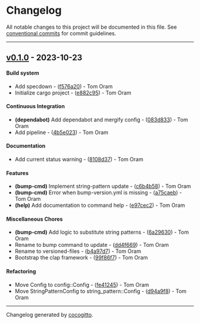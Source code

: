 # Changelog
All notable changes to this project will be documented in this file. See [conventional commits](https://www.conventionalcommits.org/) for commit guidelines.

- - -
## [v0.1.0](https://github.com/tomphp/versioned-files/compare/451c32208e96ae9521161741186f87c8546b2c69..v0.1.0) - 2023-10-23
#### Build system
- Add specdown - ([f576a20](https://github.com/tomphp/versioned-files/commit/f576a20b1dbcfb8a1b147ac97d12d7fa7c32c890)) - Tom Oram
- Initialize cargo project - ([e882c95](https://github.com/tomphp/versioned-files/commit/e882c9552b7ececcd99aeecc49b0c44416719869)) - Tom Oram
#### Continuous Integration
- **(dependabot)** Add dependabot and mergify config - ([083d833](https://github.com/tomphp/versioned-files/commit/083d833ce1952026a358e0e2bf153322898f1a04)) - Tom Oram
- Add pipeline - ([4b5e023](https://github.com/tomphp/versioned-files/commit/4b5e023af1435cb4a98ff4045da8b3a6a5bb4fb0)) - Tom Oram
#### Documentation
- Add current status warning - ([8108d37](https://github.com/tomphp/versioned-files/commit/8108d376c234fa56b66d54dc08abeeef80dd9c7c)) - Tom Oram
#### Features
- **(bump-cmd)** Implement string-pattern update - ([c6b4b58](https://github.com/tomphp/versioned-files/commit/c6b4b582dab13ad67afef3f8221f97ae2f5aec95)) - Tom Oram
- **(bump-cmd)** Error when bump-version.yml is missing - ([a75caeb](https://github.com/tomphp/versioned-files/commit/a75caeb6d8aa21297a5a66a6bb33f98db3bc7392)) - Tom Oram
- **(help)** Add documentation to command help - ([e97cec2](https://github.com/tomphp/versioned-files/commit/e97cec25042d9ac41fb54b85a1a7aa61a2630189)) - Tom Oram
#### Miscellaneous Chores
- **(bump-cmd)** Add logic to substitute string patterns - ([6a29630](https://github.com/tomphp/versioned-files/commit/6a29630852a278bcf478a2a24f91628387c39f9d)) - Tom Oram
- Rename to bump command to update - ([dd4f669](https://github.com/tomphp/versioned-files/commit/dd4f66947e4ad9028a77f6660c3639be35e00458)) - Tom Oram
- Rename to versioned-files - ([b4a97d7](https://github.com/tomphp/versioned-files/commit/b4a97d71f58c2138b5100ea5d5d9a5b86f80fdd0)) - Tom Oram
- Bootstrap the clap framework - ([99f86f7](https://github.com/tomphp/versioned-files/commit/99f86f7cf584c078333ccce8e12080b8b524a1a3)) - Tom Oram
#### Refactoring
- Move Config to config::Config - ([fe41245](https://github.com/tomphp/versioned-files/commit/fe41245f502b75dd37cf4162d347d804aa04f970)) - Tom Oram
- Move StringPatternConfig to string_pattern::Config - ([d94a9f8](https://github.com/tomphp/versioned-files/commit/d94a9f8f19068ef633a4e564ec0ea6ffb72d15ad)) - Tom Oram

- - -

Changelog generated by [cocogitto](https://github.com/cocogitto/cocogitto).